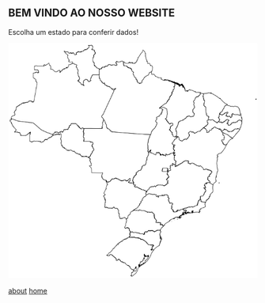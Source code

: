 ## BEM VINDO AO NOSSO WEBSITE

Escolha um estado para conferir dados!




[![mapa-brasil](https://raw.githubusercontent.com/harllon/Peace_ODS/master/oie_IVxneAHnBnyI.png)](https://harllon.github.io/Pernambuco/)


























[about](https://harllon.github.io/PlatformGame/) 
[home](https://harllon.github.io/PlatformGame/)




